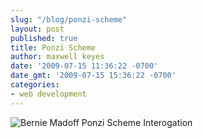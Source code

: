 ```yaml
---
slug: "/blog/ponzi-scheme"
layout: post
published: true
title: Ponzi Scheme
author: maxwell keyes
date: '2009-07-15 11:36:22 -0700'
date_gmt: '2009-07-15 15:36:22 -0700'
categories:
- web development
---
```


![Bernie Madoff Ponzi Scheme Interogation](./ponzi-scheme-madoff.jpg "Bernie
Madoff Ponzi Scheme Interogation")
